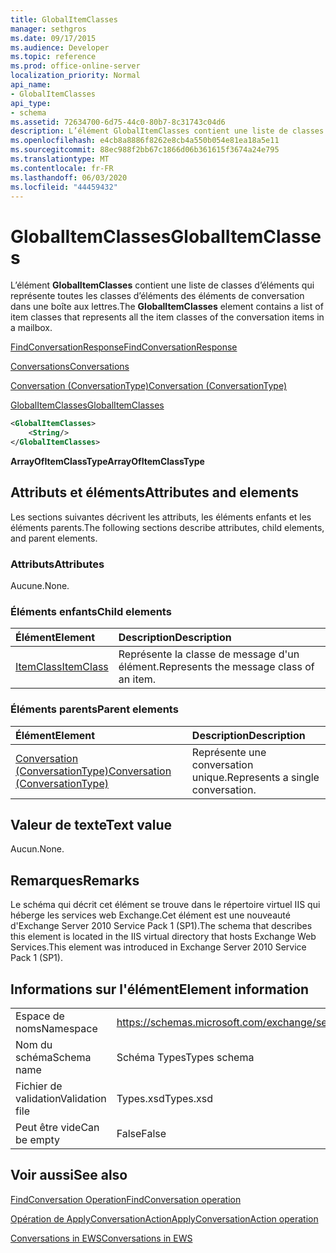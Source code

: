 ```yaml
---
title: GlobalItemClasses
manager: sethgros
ms.date: 09/17/2015
ms.audience: Developer
ms.topic: reference
ms.prod: office-online-server
localization_priority: Normal
api_name:
- GlobalItemClasses
api_type:
- schema
ms.assetid: 72634700-6d75-44c0-80b7-8c31743c04d6
description: L’élément GlobalItemClasses contient une liste de classes d’éléments qui représente toutes les classes d’éléments des éléments de conversation dans une boîte aux lettres.
ms.openlocfilehash: e4cb8a8886f8262e8cb4a550b054e81ea18a5e11
ms.sourcegitcommit: 88ec988f2bb67c1866d06b361615f3674a24e795
ms.translationtype: MT
ms.contentlocale: fr-FR
ms.lasthandoff: 06/03/2020
ms.locfileid: "44459432"
---
```

# <a name="globalitemclasses"></a><span data-ttu-id="6c753-103">GlobalItemClasses</span><span class="sxs-lookup"><span data-stu-id="6c753-103">GlobalItemClasses</span></span>

<span data-ttu-id="6c753-104">L’élément **GlobalItemClasses** contient une liste de classes d’éléments qui représente toutes les classes d’éléments des éléments de conversation dans une boîte aux lettres.</span><span class="sxs-lookup"><span data-stu-id="6c753-104">The **GlobalItemClasses** element contains a list of item classes that represents all the item classes of the conversation items in a mailbox.</span></span> 
  
[<span data-ttu-id="6c753-105">FindConversationResponse</span><span class="sxs-lookup"><span data-stu-id="6c753-105">FindConversationResponse</span></span>](findconversationresponse.md)
  
[<span data-ttu-id="6c753-106">Conversations</span><span class="sxs-lookup"><span data-stu-id="6c753-106">Conversations</span></span>](conversations-ex15websvcsotherref.md)
  
[<span data-ttu-id="6c753-107">Conversation (ConversationType)</span><span class="sxs-lookup"><span data-stu-id="6c753-107">Conversation (ConversationType)</span></span>](conversation-conversationtype.md)
  
[<span data-ttu-id="6c753-108">GlobalItemClasses</span><span class="sxs-lookup"><span data-stu-id="6c753-108">GlobalItemClasses</span></span>](globalitemclasses.md)
  
```XML
<GlobalItemClasses>
    <String/>
</GlobalItemClasses>
```

 <span data-ttu-id="6c753-109">**ArrayOfItemClassType**</span><span class="sxs-lookup"><span data-stu-id="6c753-109">**ArrayOfItemClassType**</span></span>
## <a name="attributes-and-elements"></a><span data-ttu-id="6c753-110">Attributs et éléments</span><span class="sxs-lookup"><span data-stu-id="6c753-110">Attributes and elements</span></span>

<span data-ttu-id="6c753-111">Les sections suivantes décrivent les attributs, les éléments enfants et les éléments parents.</span><span class="sxs-lookup"><span data-stu-id="6c753-111">The following sections describe attributes, child elements, and parent elements.</span></span>
  
### <a name="attributes"></a><span data-ttu-id="6c753-112">Attributs</span><span class="sxs-lookup"><span data-stu-id="6c753-112">Attributes</span></span>

<span data-ttu-id="6c753-113">Aucune.</span><span class="sxs-lookup"><span data-stu-id="6c753-113">None.</span></span>
  
### <a name="child-elements"></a><span data-ttu-id="6c753-114">Éléments enfants</span><span class="sxs-lookup"><span data-stu-id="6c753-114">Child elements</span></span>

|<span data-ttu-id="6c753-115">**Élément**</span><span class="sxs-lookup"><span data-stu-id="6c753-115">**Element**</span></span>|<span data-ttu-id="6c753-116">**Description**</span><span class="sxs-lookup"><span data-stu-id="6c753-116">**Description**</span></span>|
|:-----|:-----|
|[<span data-ttu-id="6c753-117">ItemClass</span><span class="sxs-lookup"><span data-stu-id="6c753-117">ItemClass</span></span>](itemclass.md) <br/> |<span data-ttu-id="6c753-118">Représente la classe de message d'un élément.</span><span class="sxs-lookup"><span data-stu-id="6c753-118">Represents the message class of an item.</span></span>  <br/> |
   
### <a name="parent-elements"></a><span data-ttu-id="6c753-119">Éléments parents</span><span class="sxs-lookup"><span data-stu-id="6c753-119">Parent elements</span></span>

|<span data-ttu-id="6c753-120">**Élément**</span><span class="sxs-lookup"><span data-stu-id="6c753-120">**Element**</span></span>|<span data-ttu-id="6c753-121">**Description**</span><span class="sxs-lookup"><span data-stu-id="6c753-121">**Description**</span></span>|
|:-----|:-----|
|[<span data-ttu-id="6c753-122">Conversation (ConversationType)</span><span class="sxs-lookup"><span data-stu-id="6c753-122">Conversation (ConversationType)</span></span>](conversation-conversationtype.md) <br/> |<span data-ttu-id="6c753-123">Représente une conversation unique.</span><span class="sxs-lookup"><span data-stu-id="6c753-123">Represents a single conversation.</span></span>  <br/> |
   
## <a name="text-value"></a><span data-ttu-id="6c753-124">Valeur de texte</span><span class="sxs-lookup"><span data-stu-id="6c753-124">Text value</span></span>

<span data-ttu-id="6c753-125">Aucun.</span><span class="sxs-lookup"><span data-stu-id="6c753-125">None.</span></span>
  
## <a name="remarks"></a><span data-ttu-id="6c753-126">Remarques</span><span class="sxs-lookup"><span data-stu-id="6c753-126">Remarks</span></span>

<span data-ttu-id="6c753-127">Le schéma qui décrit cet élément se trouve dans le répertoire virtuel IIS qui héberge les services web Exchange.Cet élément est une nouveauté d'Exchange Server 2010 Service Pack 1 (SP1).</span><span class="sxs-lookup"><span data-stu-id="6c753-127">The schema that describes this element is located in the IIS virtual directory that hosts Exchange Web Services.This element was introduced in Exchange Server 2010 Service Pack 1 (SP1).</span></span>
  
## <a name="element-information"></a><span data-ttu-id="6c753-128">Informations sur l'élément</span><span class="sxs-lookup"><span data-stu-id="6c753-128">Element information</span></span>

|||
|:-----|:-----|
|<span data-ttu-id="6c753-129">Espace de noms</span><span class="sxs-lookup"><span data-stu-id="6c753-129">Namespace</span></span>  <br/> |https://schemas.microsoft.com/exchange/services/2006/types  <br/> |
|<span data-ttu-id="6c753-130">Nom du schéma</span><span class="sxs-lookup"><span data-stu-id="6c753-130">Schema name</span></span>  <br/> |<span data-ttu-id="6c753-131">Schéma Types</span><span class="sxs-lookup"><span data-stu-id="6c753-131">Types schema</span></span>  <br/> |
|<span data-ttu-id="6c753-132">Fichier de validation</span><span class="sxs-lookup"><span data-stu-id="6c753-132">Validation file</span></span>  <br/> |<span data-ttu-id="6c753-133">Types.xsd</span><span class="sxs-lookup"><span data-stu-id="6c753-133">Types.xsd</span></span>  <br/> |
|<span data-ttu-id="6c753-134">Peut être vide</span><span class="sxs-lookup"><span data-stu-id="6c753-134">Can be empty</span></span>  <br/> |<span data-ttu-id="6c753-135">False</span><span class="sxs-lookup"><span data-stu-id="6c753-135">False</span></span>  <br/> |
   
## <a name="see-also"></a><span data-ttu-id="6c753-136">Voir aussi</span><span class="sxs-lookup"><span data-stu-id="6c753-136">See also</span></span>



[<span data-ttu-id="6c753-137">FindConversation Operation</span><span class="sxs-lookup"><span data-stu-id="6c753-137">FindConversation operation</span></span>](findconversation-operation.md)
  
[<span data-ttu-id="6c753-138">Opération de ApplyConversationAction</span><span class="sxs-lookup"><span data-stu-id="6c753-138">ApplyConversationAction operation</span></span>](applyconversationaction-operation.md)


[<span data-ttu-id="6c753-139">Conversations in EWS</span><span class="sxs-lookup"><span data-stu-id="6c753-139">Conversations in EWS</span></span>](https://msdn.microsoft.com/library/91e64629-db6c-4c94-9dcb-d386232e8467%28Office.15%29.aspx)

